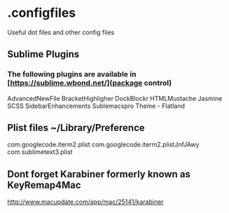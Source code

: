 .configfiles
============

Useful dot files and other config files


## Sublime Plugins

### The following plugins are available in [https://sublime.wbond.net/](package control)

AdvancedNewFile
BracketHighligher
DockBlockr
HTMLMustache
Jasmine
SCSS
SidebarEnhancements
Sublemacspro
Theme - Flatland

## Plist files ~/Library/Preference

com.googlecode.iterm2.plist
com.googlecode.iterm2.plistJnfJAwy
com.sublimetext3.plist

## Dont forget Karabiner formerly known as KeyRemap4Mac
http://www.macupdate.com/app/mac/25141/karabiner

